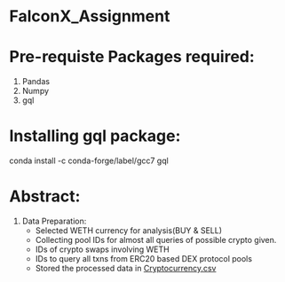# FalconX_Assignment
# Pre-requiste Packages required:
1. Pandas
2. Numpy
3. gql

# Installing gql package:
conda install -c conda-forge/label/gcc7 gql

# Abstract:
1. Data Preparation:
    * Selected WETH currency for analysis(BUY & SELL)
    * Collecting pool IDs for almost all queries of possible crypto given.
    * IDs of crypto swaps involving WETH
    * IDs to query all txns from ERC20 based DEX protocol pools
    * Stored the processed data in [Cryptocurrency.csv](https://github.com/Srujan711/FalconX_Assignment/blob/main/Cryptocurrency.csv)

